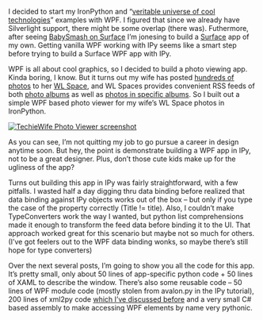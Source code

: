 I decided to start my IronPython and “[veritable universe of cool
technologies](http://devhawk.net/2008/11/12/ironpython-and-insert-msft-technology-here/)”
examples with WPF. I figured that since we already have Silverlight
support, there might be some overlap (there was). Futhermore, after
seeing [BabySmash on
Surface](http://www.hanselman.com/blog/PDC2008BabySmashPreparations.aspx)
I’m jonesing to build a
[Surface](http://www.microsoft.com/surface/index.html) app of my own.
Getting vanilla WPF working with IPy seems like a smart step before
trying to build a Surface WPF app with IPy.

WPF is all about cool graphics, so I decided to build a photo viewing
app. Kinda boring, I know. But it turns out my wife has posted [hundreds
of photos](http://techiewife.spaces.live.com/photos/) to her [WL
Space](http://techiewife.spaces.live.com/), and WL Spaces provides
convenient RSS feeds of both [photo
albums](http://techiewife.spaces.live.com/photos/feed.rss) as well as
[photos in specific
albums](http://techiewife.spaces.live.com/photos/cns!3DAECC033B88329C!2885/feed.rss).
So I built out a simple WPF based photo viewer for my wife’s WL Space
photos in IronPython.

[![TechieWife Photo Viewer
screenshot](https://raw.githubusercontent.com/devhawk/devhawk.github.io/master/images/blog/ipywpf-image_thumb_1.png "TechieWife Photo Viewer screenshot")](https://raw.githubusercontent.com/devhawk/devhawk.github.io/master/images/blog/ipywpf-image_4.png)

As you can see, I’m not quitting my job to go pursue a career in design
anytime soon. But hey, the point is demonstrate building a WPF app in
IPy, not to be a great designer. Plus, don’t those cute kids make up for
the ugliness of the app?

Turns out building this app in IPy was fairly straightforward, with a
few pitfalls. I wasted half a day digging thru data binding before
realized that data binding against IPy objects works out of the box –
but only if you type the case of the property correctly (Title !=
title). Also, I couldn’t make TypeConverters work the way I wanted, but
python list comprehensions made it enough to transform the feed data
before binding it to the UI. That approach worked great for this
scenario but maybe not so much for others. (I’ve got feelers out to the
WPF data binding wonks, so maybe there’s still hope for type converters)

Over the next several posts, I’m going to show you all the code for this
app. It’s pretty small, only about 50 lines of app-specific python
code + 50 lines of XAML to describe the window. There’s also some
reusable code – 50 lines of WPF module code (mostly stolen from
avalon.py in the IPy tutorial), 200 lines of xml2py code [which I’ve
discussed
before](http://devhawk.net/2008/05/06/deserializing-xml-with-ironpython/)
and a very small C\# based assembly to make accessing WPF elements by
name very pythonic.
